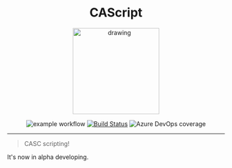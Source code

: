 <div align="center">

# CAScript

<img src="https://user-images.githubusercontent.com/43753315/129302747-d65fb9d1-0cf4-4b1b-92e4-1a8dff99c56d.png" alt="drawing" width="200"/>  
<br/>

![example workflow](https://github.com/CASC-Lang/CAScript/actions/workflows/test.yml/badge.svg)
[![Build Status](https://dev.azure.com/minecraftkyletrain/CAScript/_apis/build/status/CASC-Lang.CAScript?branchName=main)](https://dev.azure.com/minecraftkyletrain/CAScript/_build/latest?definitionId=5&branchName=main)
![Azure DevOps coverage](https://img.shields.io/azure-devops/coverage/minecraftkyletrain/CAScript/5)


<hr/>
</div>

> CASC scripting!  

It's now in alpha developing.
